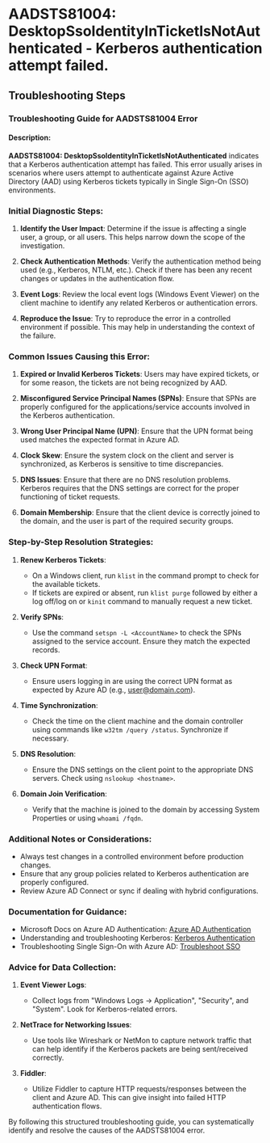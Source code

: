 
# AADSTS81004: DesktopSsoIdentityInTicketIsNotAuthenticated - Kerberos authentication attempt failed.


## Troubleshooting Steps
### Troubleshooting Guide for AADSTS81004 Error

#### Description:
**AADSTS81004: DesktopSsoIdentityInTicketIsNotAuthenticated** indicates that a Kerberos authentication attempt has failed. This error usually arises in scenarios where users attempt to authenticate against Azure Active Directory (AAD) using Kerberos tickets typically in Single Sign-On (SSO) environments.

### Initial Diagnostic Steps:

1. **Identify the User Impact**: Determine if the issue is affecting a single user, a group, or all users. This helps narrow down the scope of the investigation.

2. **Check Authentication Methods**: Verify the authentication method being used (e.g., Kerberos, NTLM, etc.). Check if there has been any recent changes or updates in the authentication flow.

3. **Event Logs**: Review the local event logs (Windows Event Viewer) on the client machine to identify any related Kerberos or authentication errors.

4. **Reproduce the Issue**: Try to reproduce the error in a controlled environment if possible. This may help in understanding the context of the failure.

### Common Issues Causing this Error:

1. **Expired or Invalid Kerberos Tickets**: Users may have expired tickets, or for some reason, the tickets are not being recognized by AAD.

2. **Misconfigured Service Principal Names (SPNs)**: Ensure that SPNs are properly configured for the applications/service accounts involved in the Kerberos authentication.

3. **Wrong User Principal Name (UPN)**: Ensure that the UPN format being used matches the expected format in Azure AD.

4. **Clock Skew**: Ensure the system clock on the client and server is synchronized, as Kerberos is sensitive to time discrepancies.

5. **DNS Issues**: Ensure that there are no DNS resolution problems. Kerberos requires that the DNS settings are correct for the proper functioning of ticket requests.

6. **Domain Membership**: Ensure that the client device is correctly joined to the domain, and the user is part of the required security groups.

### Step-by-Step Resolution Strategies:

1. **Renew Kerberos Tickets**:
   - On a Windows client, run `klist` in the command prompt to check for the available tickets.
   - If tickets are expired or absent, run `klist purge` followed by either a log off/log on or `kinit` command to manually request a new ticket.

2. **Verify SPNs**:
   - Use the command `setspn -L <AccountName>` to check the SPNs assigned to the service account. Ensure they match the expected records.

3. **Check UPN Format**:
   - Ensure users logging in are using the correct UPN format as expected by Azure AD (e.g., user@domain.com).

4. **Time Synchronization**:
   - Check the time on the client machine and the domain controller using commands like `w32tm /query /status`. Synchronize if necessary.

5. **DNS Resolution**:
   - Ensure the DNS settings on the client point to the appropriate DNS servers. Check using `nslookup <hostname>`.

6. **Domain Join Verification**:
   - Verify that the machine is joined to the domain by accessing System Properties or using `whoami /fqdn`.

### Additional Notes or Considerations:

- Always test changes in a controlled environment before production changes.
- Ensure that any group policies related to Kerberos authentication are properly configured.
- Review Azure AD Connect or sync if dealing with hybrid configurations.

### Documentation for Guidance:

- Microsoft Docs on Azure AD Authentication: [Azure AD Authentication](https://docs.microsoft.com/en-us/azure/active-directory/develop/authentication-scenarios)
- Understanding and troubleshooting Kerberos: [Kerberos Authentication](https://docs.microsoft.com/en-us/windows-server/security/kerberos/kerberos-authentication)
- Troubleshooting Single Sign-On with Azure AD: [Troubleshoot SSO](https://docs.microsoft.com/en-us/azure/active-directory/hybrid/tshoot-sso)

### Advice for Data Collection:

1. **Event Viewer Logs**:
   - Collect logs from "Windows Logs -> Application", "Security", and "System". Look for Kerberos-related errors.

2. **NetTrace for Networking Issues**:
   - Use tools like Wireshark or NetMon to capture network traffic that can help identify if the Kerberos packets are being sent/received correctly.

3. **Fiddler**:
   - Utilize Fiddler to capture HTTP requests/responses between the client and Azure AD. This can give insight into failed HTTP authentication flows.

By following this structured troubleshooting guide, you can systematically identify and resolve the causes of the AADSTS81004 error.